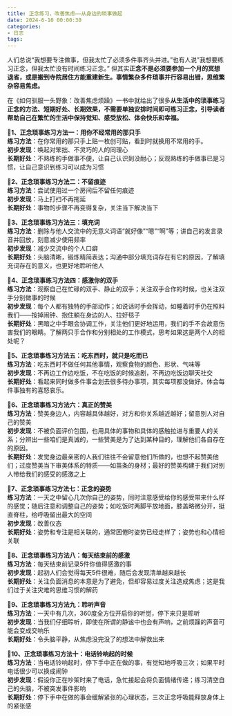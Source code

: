```yaml
---
title: 正念练习，改善焦虑——从身边的琐事做起
date: 2024-6-10 00:00:30
categories:
- 日志
tags:
---
```


人们总说“我想要专注做事，但我太忙了必须多件事齐头并进。”也有人说”我想要练习正念，但我太忙没有时间练习正念。”
但其实**正念不是必须要参加一个月的冥想退省，或是搬到寺院居住方能重建新生。事情繁杂多件琐事并行容易出错，思维繁杂容易焦虑。**


在《如何驯服一头野象：改善焦虑烦躁》一书中就给出了很多**从生活中的琐事练习正念的方法、短期好处、长期效果，不需要单独安排时间即可练习正念，引导读者帮助自己在繁忙的生活中保持觉知、感受放松、体会快乐和幸福。**


**🧘1、正念琐事练习方法一：用你不经常用的那只手**  
**练习方法**：在你常用的那只手上贴一枚创可贴，看到时就换用不常用的手。  
**初步发现**：唤起对笨拙、不灵巧的人的同理心  
**长期好处**：不熟练的手做事不便，让自己认识到没耐心；反观熟练的手做事已是习惯，让自己意识到练习可以成为习惯

**🧘2、正念琐事练习方法二：不留痕迹**  
**练习方法**：尝试使用过一个房间后不留任何痕迹  
**初步发现**：马上打扫不再拖延  
**长期好处**：事物的步骤不再变得复杂，关注当下解决当下

**🧘3、正念琐事练习方法三：填充词**  
**练习方法**：删除与他人交流中的无意义词语“就好像”“嗯”“啊”等；讲自己的发言录音并回放，刻意减少使用频率  
**初步发现**：减少交流中的个人口癖  
**长期好处**：头脑清晰，锻炼精简表达；沟通中部分填充词存在有它的原因，了解填充词存在的意义，也更好地聆听他人

**🧘4、正念琐事练习方法四：感激你的双手**  
**练习方法**：观察自己在忙碌的双手、静止的双手；关注双手合作的时候，也关注双手分别做事的时候  
**初步发现**：每个人都有独特的手部动作；如说话时手会挥动，如睡着时手仍在照料我们——按掉闹钟、抱住躺在身边的人、拉好毯子  
**长期好处**：黑暗之中手眼会协调工作，关注他们更好地运用，我们的手不会故意伤害我们的眼睛。了解两只手合作和分别相处的工作模式，思考如果这是两个人的相处呢？

**🧘5、正念琐事练习方法五：吃东西时，就只是吃而已**  
**练习方法**：吃东西时不做任何其他事情，观察食物的颜色、形状、气味等  
**初步发现**：不再边工作边吃饭，不在吃饭的时候追剧，不再边吃饭边聊天社交  
**长期好处**：看起来同时做多件事会划去很多待办事项，其实每项都没做好。体会每件事独有的喜怒哀乐。

**🧘6、正念琐事练习方法六：真正的赞美**  
**练习方法**：赞美身边人，内容越具体越好，对方和你关系越近越好；留意别人对自己的赞美  
**初步发现**：不被负面评价包围，也用具体的事物和具体的感触拉进与重要人的关系；分辨出一些咱们是真诚的，一些赞美是为了达到某种目的，理解他们各自存在的原因。  
**长期好处**：发觉身边最亲密的人我们往往不会留意他们所做的，也想不起赞美他们；过度赞美当下审美体系的特质——如苗条的身材；最好的赞美构建于我们对别人带给我们的感受的感激之上

**🧘7、正念琐事练习方法七：正念的姿势**  
**练习方法**：一天之中留心几次你自己的姿势，同时注意感受给你的感受带来什么样的感觉；随后注意和调整自己的姿势；如吃饭时两脚平放地面，膝盖略微分开，挺直脊柱，给呼吸留出最大的空间  
**初步发现**：改善仪态  
**长期好处**：姿势和专注是相关联的，通常困倦时姿势已经走样了；姿势也和心情相关联

**🧘8、正念琐事练习方法八：每天结束前的感激**  
**练习方法**：每天结束前记录5件你值得感激的事  
**初步发现**：起初人们会觉得每天5件很难，随后会发现清单越来越长  
**长期好处**：关注负面消息的本意是为了避免，但却容易过度关注造成焦虑；这是我们过于关注灾难的思维习惯的解药

**🧘9、正念琐事练习方法九：聆听声音**  
**练习方法**：一天中有几次，360度全方位开启你的听觉，停下来只是聆听  
**初步发现**：当我们仔细聆听，即使在所谓的静谧中也会有声响，之前烦躁的声音可能会变成交响乐  
**长期好处**：令头脑平静，从焦虑没完没了的想法中解救出来

**🧘10、正念琐事练习方法十：电话铃响起的时候**  
**练习方法**：当电话铃响起时，停下手中正在做的事，有觉知地呼吸三次；如果平时电话很少可以换成闹钟  
**初步发现**：假设你正在吵架时来了电话，急忙接起会将负面情绪传递；练习清空自己的头脑，不被突发事件影响  
**长期好处**：停下手中在做的事会缓解紧张的心理状态，三次正念呼吸能释放身体上的紧张感
